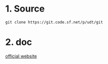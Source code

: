 # 1. Source
```
git clone https://git.code.sf.net/p/udt/git
```
# 2. doc
[official website](http://udt.sourceforge.net/)
